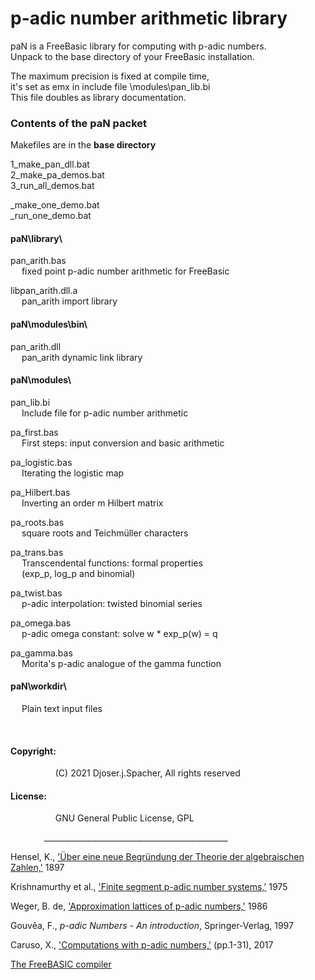 p-adic number arithmetic library  
 ==============================
paN is a FreeBasic library for computing with p-adic numbers.  
Unpack to the base directory of your FreeBasic installation.  
  
The maximum precision is fixed at compile time,  
it's set as emx in include file \modules\pan_lib.bi  
This file doubles as library documentation.  
  
  
### Contents of the paN packet  
  
  
Makefiles are in the **base directory**  
  
1_make_pan_dll.bat  
2_make_pa_demos.bat  
3_run_all_demos.bat  
  
\_make_one_demo.bat  
\_run_one_demo.bat  
  
  
#### paN\library\  
  
pan_arith.bas  
  fixed point p-adic number arithmetic for FreeBasic  
  
libpan_arith.dll.a  
  pan_arith import library  
  
  
#### paN\modules\bin\  
  
pan_arith.dll  
  pan_arith dynamic link library  
  
#### paN\modules\  
  
pan_lib.bi  
  Include file for p-adic number arithmetic  
  
pa_first.bas  
  First steps: input conversion and basic arithmetic  
  
pa_logistic.bas  
  Iterating the logistic map  
  
pa_Hilbert.bas  
  Inverting an order m Hilbert matrix  
  
pa_roots.bas  
   square roots and Teichmüller characters  
  
pa_trans.bas  
  Transcendental functions: formal properties  
  (exp_p, log_p and binomial)  
  
pa_twist.bas  
  p-adic interpolation: twisted binomial series  
  
pa_omega.bas  
  p-adic omega constant: solve w * exp_p(w) = q  
  
pa_gamma.bas  
  Morita's p-adic analogue of the gamma function  
  
  
#### paN\workdir\  
  Plain text input files  
  
   
  
#### Copyright:  
        (C) 2021 Djoser.j.Spacher, All rights reserved  
  
#### License:  
        GNU General Public License, GPL  
  
      ______________________________________________  
  
Hensel, K., ['Über eine neue Begründung der Theorie der algebraischen Zahlen,'](http://www.digizeitschriften.de/dms/resolveppn/?PID=GDZPPN00211612X) 1897  
  
Krishnamurthy et al., ['Finite segment p-adic number systems,'](https://www.ias.ac.in/public/Volumes/seca/081/02/0058-0079.pdf) 1975  
  
Weger, B. de, ['Approximation lattices of p-adic numbers,'](http://www.sciencedirect.com/science/article/pii/0022314X86900594/pdf) 1986  
  
Gouvêa, F., *p-adic Numbers - An introduction*, Springer-Verlag, 1997  
  
Caruso, X., ['Computations with p-adic numbers,'](https://hal.archives-ouvertes.fr/hal-01444183/document) (pp.1-31), 2017  
  
[The FreeBASIC compiler](https://sourceforge.net/projects/fbc/files/)  
